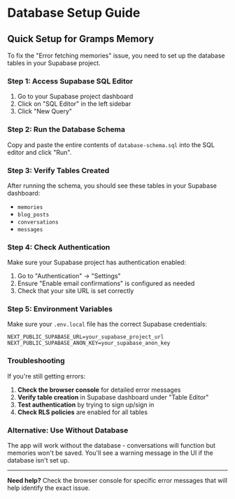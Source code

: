 # Database Setup Guide

## Quick Setup for Gramps Memory

To fix the "Error fetching memories" issue, you need to set up the database tables in your Supabase project.

### Step 1: Access Supabase SQL Editor

1. Go to your Supabase project dashboard
2. Click on "SQL Editor" in the left sidebar
3. Click "New Query"

### Step 2: Run the Database Schema

Copy and paste the entire contents of `database-schema.sql` into the SQL editor and click "Run".

### Step 3: Verify Tables Created

After running the schema, you should see these tables in your Supabase dashboard:
- `memories`
- `blog_posts` 
- `conversations`
- `messages`

### Step 4: Check Authentication

Make sure your Supabase project has authentication enabled:
1. Go to "Authentication" → "Settings"
2. Ensure "Enable email confirmations" is configured as needed
3. Check that your site URL is set correctly

### Step 5: Environment Variables

Make sure your `.env.local` file has the correct Supabase credentials:

```env
NEXT_PUBLIC_SUPABASE_URL=your_supabase_project_url
NEXT_PUBLIC_SUPABASE_ANON_KEY=your_supabase_anon_key
```

### Troubleshooting

If you're still getting errors:

1. **Check the browser console** for detailed error messages
2. **Verify table creation** in Supabase dashboard under "Table Editor"
3. **Test authentication** by trying to sign up/sign in
4. **Check RLS policies** are enabled for all tables

### Alternative: Use Without Database

The app will work without the database - conversations will function but memories won't be saved. You'll see a warning message in the UI if the database isn't set up.

---

**Need help?** Check the browser console for specific error messages that will help identify the exact issue.
